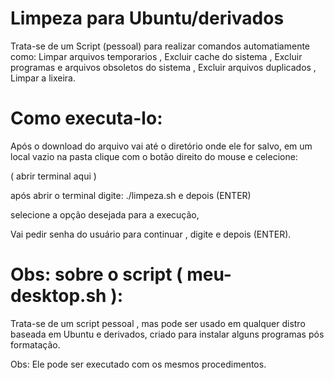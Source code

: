 # Limpeza para Ubuntu/derivados

Trata-se de um Script (pessoal) para realizar comandos automatiamente como:
Limpar arquivos temporarios ,
Excluir cache do sistema ,
Excluir programas e arquivos obsoletos do sistema ,
Excluir arquivos duplicados ,
Limpar a lixeira.

# Como executa-lo:

Após o download do arquivo vai até o diretório onde ele for salvo,
em um local vazio na pasta clique com o botão direito do mouse e celecione:

 ( abrir terminal aqui )

após abrir o terminal digite: ./limpeza.sh  e depois (ENTER)
 
selecione a opção desejada para a execução,

Vai pedir senha do usuário para continuar , digite e depois (ENTER).

# Obs: sobre o script ( meu-desktop.sh ):

Trata-se de um script pessoal , mas pode ser usado em qualquer distro baseada em Ubuntu e derivados,
criado para instalar alguns programas pós formatação.

Obs: Ele pode ser executado com os mesmos procedimentos.

